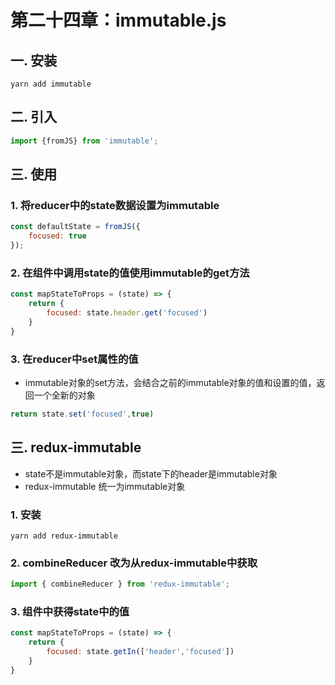 # 第二十四章：immutable.js

## 一. 安装
```shell
yarn add immutable
```

## 二. 引入

```javascript
import {fromJS} from 'immutable';
```

## 三. 使用
### 1. 将reducer中的state数据设置为immutable
```javascript
const defaultState = fromJS({
    focused: true
});
```

### 2. 在组件中调用state的值使用immutable的get方法
```javascript
const mapStateToProps = (state) => {
    return {
        focused: state.header.get('focused')
    }
}
```

### 3. 在reducer中set属性的值
* immutable对象的set方法，会结合之前的immutable对象的值和设置的值，返回一个全新的对象
```javascript
return state.set('focused',true)
```

## 三. redux-immutable
* state不是immutable对象，而state下的header是immutable对象
* redux-immutable 统一为immutable对象
### 1. 安装
```shell
yarn add redux-immutable
```

### 2. combineReducer 改为从redux-immutable中获取
```javascript
import { combineReducer } from 'redux-immutable';
```


### 3. 组件中获得state中的值
```javascript
const mapStateToProps = (state) => {
    return {
        focused: state.getIn(['header','focused'])
    }
}
```

